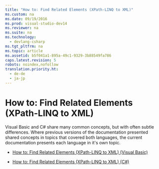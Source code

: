 ```yaml
---
title: "How to: Find Related Elements (XPath-LINQ to XML)"
ms.custom: na
ms.date: 09/19/2016
ms.prod: visual-studio-dev14
ms.reviewer: na
ms.suite: na
ms.technology: 
  - devlang-csharp
ms.tgt_pltfrm: na
ms.topic: article
ms.assetid: b5f041a1-895a-49c1-9329-3b88549fa786
caps.latest.revision: 5
robots: noindex,nofollow
translation.priority.ht: 
  - de-de
  - ja-jp
---
```

# How to: Find Related Elements (XPath-LINQ to XML)
Visual Basic and C# share many common concepts, but with often subtle differences. Where previous versions of the documentation presented shared concepts in topics that covered both languages, the current documentation presents each language in it's own topic.  
  
-   [How to: Find Related Elements (XPath-LINQ to XML) (Visual Basic)](../vs140/How-to--Find-Related-Elements--XPath-LINQ-to-XML---Visual-Basic-.md)  
  
-   [How to: Find Related Elements (XPath-LINQ to XML) (C#)](../vs140/How-to--Find-Related-Elements--XPath-LINQ-to-XML---C#-.md)